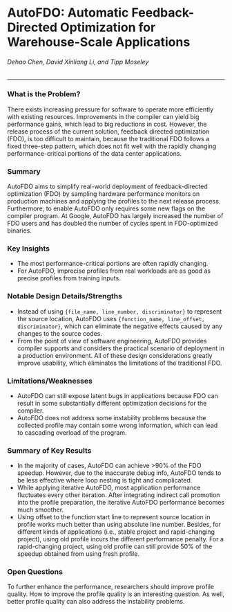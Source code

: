 AutoFDO: Automatic Feedback-Directed Optimization for Warehouse-Scale Applications
===

###### Dehao Chen, David Xinliang Li, and Tipp Moseley

---

### What is the Problem?

There exists increasing pressure for software to operate more efficiently with existing resources. Improvements in the compiler can yield big performance gains, which lead to big reductions in cost. However, the release process of the current solution, feedback directed optimization (FDO), is too difficult to maintain, because the traditional FDO follows a fixed three-step pattern, which does not fit well with the rapidly changing performance-critical portions of the data center applications.

### Summary

AutoFDO aims to simplify real-world deployment of feedback-directed optimization (FDO) by sampling hardware performance monitors on production machines and applying the profiles to the next release process. Furthermore, to enable AutoFDO only requires some new flags on the compiler program. At Google, AutoFDO has largely increased the number of FDO users and has doubled the number of cycles spent in FDO-optimized binaries.

### Key Insights

- The most performance-critical portions are often rapidly changing.
- For AutoFDO, imprecise profiles from real workloads are as good as precise profiles from training inputs.

### Notable Design Details/Strengths

- Instead of using `{file_name, line_number, discriminator}` to represent the source location, AutoFDO uses `{function_name, line_offset, discriminator}`, which can eliminate the negative effects caused by any changes to the source codes.
- From the point of view of software engineering, AutoFDO provides compiler supports and considers the practical scenario of deployment in a production environment. All of these design considerations greatly improve usability, which eliminates the limitations of the traditional FDO.

### Limitations/Weaknesses

- AutoFDO can still expose latent bugs in applications because FDO can result in some substantially different optimization decisions for the compiler.
- AutoFDO does not address some instability problems because the collected profile may contain some wrong information, which can lead to cascading overload of the program.

### Summary of Key Results

- In the majority of cases, AutoFDO can achieve >90% of the FDO speedup. However, due to the inaccurate debug info, AutoFDO tends to be less effective where loop nesting is tight and complicated.
- While applying iterative AutoFDO, most application performance fluctuates every other iteration. After integrating indirect call promotion into the profile preparation, the iterative AutoFDO performance becomes much smoother.
- Using offset to the function start line to represent source location in profile works much better than using absolute line number. Besides, for different kinds of applications (i.e., stable project and rapid-changing project), using old profile incurs the different performance penalty. For a rapid-changing project, using old profile can still provide 50% of the speedup obtained from using fresh profile.

### Open Questions

To further enhance the performance, researchers should improve profile quality. How to improve the profile quality is an interesting question. As well, better profile quality can also address the instability problems.
